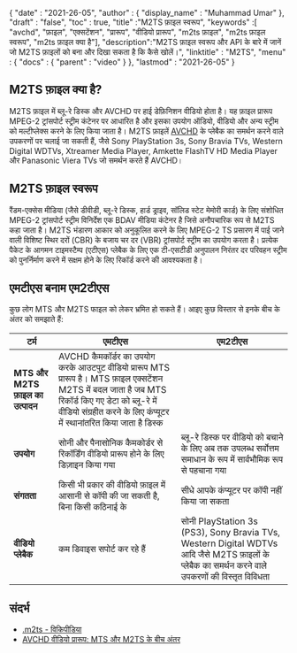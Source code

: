 {
  "date" : "2021-26-05",
  "author" : {
    "display_name" : "Muhammad Umar"
},
  "draft" : "false",
  "toc" : true,
  "title" :"M2TS फ़ाइल स्वरूप",
  "keywords" :[ "avchd", "फ़ाइल", "एक्सटेंशन", "प्रारूप", "वीडियो प्रारूप", "m2ts फ़ाइल", "m2ts फ़ाइल स्वरूप", "m2ts फ़ाइल क्या है"],
  "description":"M2TS फ़ाइल स्वरूप और API के बारे में जानें जो M2TS फ़ाइलों को बना और दिखा सकता है कि कैसे खोलें।",
  "linktitle" : "M2TS",
  "menu" : {
    "docs" : {
      "parent" : "video"
}
},
  "lastmod" : "2021-26-05"
}

## M2TS फ़ाइल क्या है? ##

M2TS फ़ाइल में ब्लू-रे डिस्क और AVCHD पर हाई डेफ़िनिशन वीडियो होता है। यह फ़ाइल प्रारूप MPEG-2 ट्रांसपोर्ट स्ट्रीम कंटेनर पर आधारित है और इसका उपयोग ऑडियो, वीडियो और अन्य स्ट्रीम को मल्टीप्लेक्स करने के लिए किया जाता है। M2TS फ़ाइलें [AVCHD](/hi/video/avchd/) के प्लेबैक का समर्थन करने वाले उपकरणों पर चलाई जा सकती हैं, जैसे Sony PlayStation 3s, Sony Bravia TVs, Western Digital WDTVs, Xtreamer Media Player, Amkette FlashTV HD Media Player और Panasonic Viera TVs जो समर्थन करते हैं AVCHD।

## M2TS फ़ाइल स्वरूप
रैंडम-एक्सेस मीडिया (जैसे डीवीडी, ब्लू-रे डिस्क, हार्ड ड्राइव, सॉलिड स्टेट मेमोरी कार्ड) के लिए संशोधित MPEG-2 ट्रांसपोर्ट स्ट्रीम विनिर्देश एक BDAV मीडिया कंटेनर है जिसे अनौपचारिक रूप से M2TS कहा जाता है। M2TS भंडारण आकार को अनुकूलित करने के लिए MPEG-2 TS प्रसारण में पाई जाने वाली विशिष्ट स्थिर दरों (CBR) के बजाय चर दर (VBR) ट्रांसपोर्ट स्ट्रीम का उपयोग करता है। प्रत्येक पैकेट के आगमन टाइमस्टैम्प (एटीएस) प्लेबैक के लिए एक टी-एसटीडी अनुपालन निरंतर दर परिवहन स्ट्रीम को पुनर्निर्माण करने में सक्षम होने के लिए रिकॉर्ड करने की आवश्यकता है।

## एमटीएस बनाम एम2टीएस
कुछ लोग MTS और M2TS फाइल को लेकर भ्रमित हो सकते हैं। आइए कुछ विस्तार से इनके बीच के अंतर को समझाते हैं:

|टर्म|एमटीएस|एम2टीएस|
---|---|---|
|**MTS और M2TS फ़ाइल का उत्पादन**|AVCHD कैमकॉर्डर का उपयोग करके आउटपुट वीडियो प्रारूप MTS प्रारूप है। MTS फ़ाइल एक्सटेंशन M2TS में बदल जाता है जब MTS रिकॉर्ड किए गए डेटा को ब्लू-रे में वीडियो संग्रहीत करने के लिए कंप्यूटर में स्थानांतरित किया जाता है डिस्क|
|**उपयोग**|सोनी और पैनासोनिक कैमकोर्डर से रिकॉर्डिंग वीडियो प्रारूप होने के लिए डिज़ाइन किया गया|ब्लू-रे डिस्क पर वीडियो को बचाने के लिए अब तक उपलब्ध सर्वोत्तम समाधान के रूप में सार्वभौमिक रूप से पहचाना गया|
|**संगतता**| किसी भी प्रकार की वीडियो फ़ाइल में आसानी से कॉपी की जा सकती है, बिना किसी कठिनाई के|सीधे आपके कंप्यूटर पर कॉपी नहीं किया जा सकता|
|**वीडियो प्लेबैक**| कम डिवाइस सपोर्ट कर रहे हैं| सोनी PlayStation 3s (PS3), Sony Bravia TVs, Western Digital WDTVs आदि जैसे M2TS फ़ाइलों के प्लेबैक का समर्थन करने वाले उपकरणों की विस्तृत विविधता |

## संदर्भ ##

- [.m2ts - विकिपीडिया](https://en.wikipedia.org/wiki/.m2ts)
- [AVCHD वीडियो प्रारूप: MTS और M2TS के बीच अंतर](https://www.videosolo.com/tutorials/mts-vs-m2ts.html)




